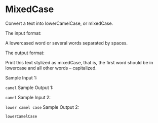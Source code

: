 # MixedCase

Convert a text into lowerCamelCase, or mixedCase.

The input format:

A lowercased word or several words separated by spaces.

The output format:

Print this text stylized as mixedCase, that is, the first word should be in lowercase and all other words – capitalized.

Sample Input 1:

`camel`
Sample Output 1:

`camel`
Sample Input 2:

`lower camel case`
Sample Output 2:

`lowerCamelCase`